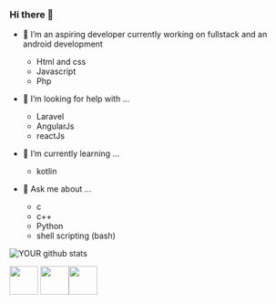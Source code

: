 ### Hi there 👋

- 🔭 I’m an aspiring developer currently working on fullstack and an android development

   * Html and css
   * Javascript
   * Php

- 🤔 I’m looking for help with ...

   * Laravel
   * AngularJs
   * reactJs
          
- 🌱 I’m currently learning ...
   * kotlin

- 💬 Ask me about ...
  
  * c
  * c++
  * Python 
  * shell scripting (bash)
          

![YOUR github stats](https://github-readme-stats.vercel.app/api?username=MartinThuo&show_icons=true&theme=radical)   

[<img src="https://www.flaticon.com/svg/vstatic/svg/733/733579.svg?token=exp=1616052431~hmac=387e9e28905efcafe67090dd200f6339" width="50" height="50" />](https://twitter.com/Martoe3301) [<img src="https://www.flaticon.com/svg/vstatic/svg/145/145807.svg?token=exp=1616052353~hmac=590a21f65f932366aa7587729d739160" width="50" height="50" />](https://www.linkedin.com/in/martin-njoroge-31b3131a3/)[<img src="https://appdodo.com/uploads/images/apps/sololearn-learn-to-code-icon.png" width="50" height="50" />](https://www.sololearn.com/profile/11793304)
